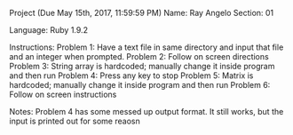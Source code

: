 Project (Due May 15th, 2017, 11:59:59 PM)
Name: Ray Angelo Section: 01

Language: Ruby 1.9.2 

Instructions: 
  Problem 1: 
    Have a text file in same directory and input that file and an integer when prompted. 
  Problem 2: 
    Follow on screen directions 
  Problem 3: 
    String array is hardcoded; manually change it inside program and then run 
  Problem 4: 
    Press any key to stop 
  Problem 5: 
    Matrix is hardcoded; manually change it inside program and then run 
  Problem 6: 
    Follow on screen instructions 
  
Notes: 
  Problem 4 has some messed up output format. It still works, but the input is printed out for some reaosn 

